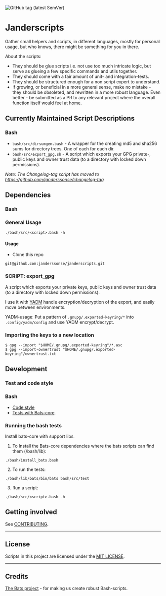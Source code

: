 ![GitHub tag (latest SemVer)](https://img.shields.io/github/v/tag/janderssonse/janderscripts)

# Janderscripts

Gather small helpers and scripts, in different languages, mostly for personal usage, but who knows, there might be something for you in there.

About the scripts:

- They should be glue scripts i.e. not use too much intricate logic, but serve as glueing a few specific commands and utils together.
- They should come with a fair amount of unit- and integration-tests.
- They should be structured enough for a non script expert to understand.
- If growing, or beneficial in a more general sense, make no mistake - they should be obsoleted, and rewritten in a more robust language. Even better - be submitted as a PR to any relevant project where the overall function itself would feel at home.

## Currently Maintained Script Descriptions

### Bash

- `bash/src/dirsumgen.bash` - A wrapper for the creating md5 and sha256 sums for directory trees. One of each for each dir.
- `bash/src/export_gpg.sh` - A script which exports your GPG private-, public keys and owner trust data (to a directory with locked down permissions).

_Note: The Changelog-tag script has moved to https://github.com/janderssonse/changelog-tag_

## Dependencies

### Bash

### General Usage

```console
./bash/src/<script>.bash -h
```

#### Usage

- Clone this repo

```console
git@github.com:janderssonse/janderscripts.git
```

### SCRIPT: export_gpg

A script which exports your private keys, public keys and owner trust data (to a directory with locked down permissions).

I use it with [YADM](https://yadm.io/) handle encryption/decryption of the export, and easily move between environments.

YADM-usage:
Put a pattern of `.gnupg/.exported-keyring/*` into `.config/yadm/config` and use YADM encrypt/decrypt.

### Importing the keys to a new location

```console
$ gpg --import "$HOME/.gnupg/.exported-keyring"/*.asc
$ gpg --import-ownertrust "$HOME/.gnupg/.exported-keyring"/ownertrust.txt
```

## Development

### Test and code style

### Bash

- [Code style](https://google.github.io/styleguide/shellguide.html)
- [Tests with Bats-core](https://github.com/bats-core/bats-core).

### Running the bash tests

Install bats-core with support libs.

1. To Install the Bats-core dependencies where the bats scripts can find them (<projectdir>/bash/lib):

```console
./bash/install_bats.bash
```

2. To run the tests:

```console
./bash/lib/bats/bin/bats bash/src/test
```

3. Run a script:

```console
./bash/src/<script>.bash -h
```

## Getting involved

See [CONTRIBUTING](CONTRIBUTING.adoc).

---

## License

Scripts in this project are licensed under the [MIT LICENSE](LICENSE).

---

## Credits

[The Bats project](https://github.com/bats-core/) - for making us create robust Bash-scripts.
